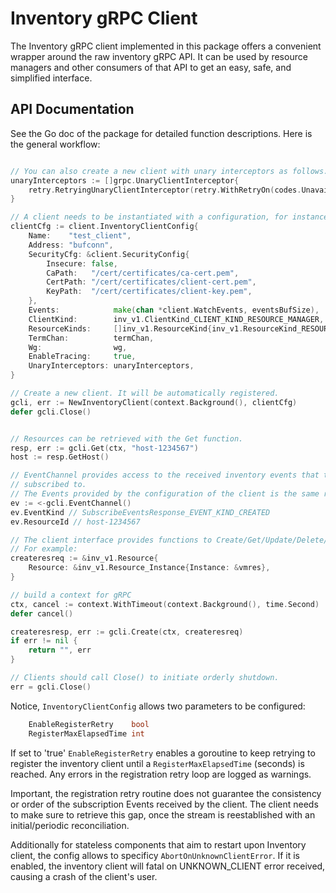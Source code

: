 # Inventory gRPC Client

The Inventory gRPC client implemented in this package offers a convenient
wrapper around the raw inventory gRPC API. It can be used by resource managers
and other consumers of that API to get an easy, safe, and simplified interface.

## API Documentation

See the Go doc of the package for detailed function descriptions. Here is the
general workflow:

```go

// You can also create a new client with unary interceptors as follows.
unaryInterceptors := []grpc.UnaryClientInterceptor{
    retry.RetryingUnaryClientInterceptor(retry.WithRetryOn(codes.Unavailable))
}

// A client needs to be instantiated with a configuration, for instance:
clientCfg := client.InventoryClientConfig{
    Name:    "test_client",
    Address: "bufconn",
    SecurityCfg: &client.SecurityConfig{
        Insecure: false,
        CaPath:   "/cert/certificates/ca-cert.pem",
        CertPath: "/cert/certificates/client-cert.pem",
        KeyPath:  "/cert/certificates/client-key.pem",
    },
    Events:            make(chan *client.WatchEvents, eventsBufSize),
    ClientKind:        inv_v1.ClientKind_CLIENT_KIND_RESOURCE_MANAGER,
    ResourceKinds:     []inv_v1.ResourceKind{inv_v1.ResourceKind_RESOURCE_KIND_INSTANCE},
    TermChan:          termChan,
    Wg:                wg,
    EnableTracing:     true,
    UnaryInterceptors: unaryInterceptors,
}

// Create a new client. It will be automatically registered.
gcli, err := NewInventoryClient(context.Background(), clientCfg)
defer gcli.Close()


// Resources can be retrieved with the Get function.
resp, err := gcli.Get(ctx, "host-1234567")
host := resp.GetHost()

// EventChannel provides access to the received inventory events that this client
// subscribed to.
// The Events provided by the configuration of the client is the same returned by EventChannel().
ev := <-gcli.EventChannel()
ev.EventKind // SubscribeEventsResponse_EVENT_KIND_CREATED
ev.ResourceId // host-1234567

// The client interface provides functions to Create/Get/Update/Delete/Find/List resources.
// For example:
createresreq := &inv_v1.Resource{
    Resource: &inv_v1.Resource_Instance{Instance: &vmres},
}

// build a context for gRPC
ctx, cancel := context.WithTimeout(context.Background(), time.Second)
defer cancel()

createresresp, err := gcli.Create(ctx, createresreq)
if err != nil {
    return "", err
}

// Clients should call Close() to initiate orderly shutdown.
err = gcli.Close()
```

Notice, `InventoryClientConfig` allows two parameters to be configured:

```go
	EnableRegisterRetry    bool
	RegisterMaxElapsedTime int
```

If set to 'true' `EnableRegisterRetry` enables a goroutine to keep retrying to register
the inventory client until a `RegisterMaxElapsedTime` (seconds) is reached.
Any errors in the registration retry loop are logged as warnings.

Important, the registration retry routine does not guarantee the consistency or
order of the subscription Events received by the client.
The client needs to make sure to retrieve this gap,
once the stream is reestablished with an initial/periodic reconciliation.

Additionally for stateless components that aim to restart upon Inventory client, the config
allows to specificy `AbortOnUnknownClientError`. If it is enabled, the inventory client will
fatal on UNKNOWN_CLIENT error received, causing a crash of the client's user.

